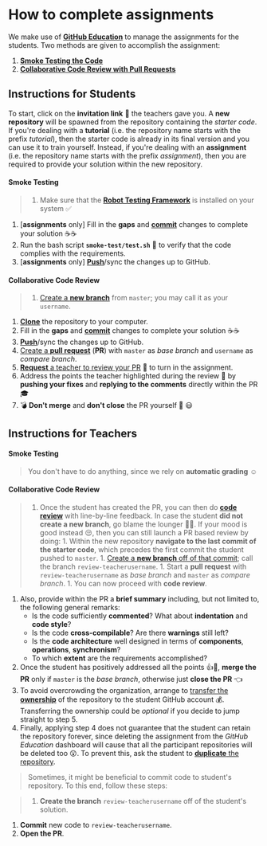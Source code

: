 # How to complete assignments

We make use of [**GitHub Education**](https://education.github.com) to manage the assignments for the students.
Two methods are given to accomplish the assignment:

1. [**Smoke Testing the Code**](https://en.wikipedia.org/wiki/Smoke_testing_(software))
2. [**Collaborative Code Review with Pull Requests**](https://help.github.com/articles/about-pull-requests/)

## Instructions for **Students**

To start, click on the **invitation link** 🔘 the teachers gave you. A **new repository** will be spawned from the repository containing the _starter code_. If you're dealing with a **tutorial** (i.e. the repository name starts with the prefix _tutorial_), then the starter code is already in its final version and you can use it to train yourself. Instead, if you're dealing with an **assignment** (i.e. the repository name starts with the prefix _assignment_), then you are required to provide your solution within the new repository.

#### Smoke Testing

>1. Make sure that the [**Robot Testing Framework**](https://robotology.github.io/robot-testing/index.html) is installed on your system :white_check_mark:
1. [**assignments** only] Fill in the **gaps** and [**commit**](http://gitref.org/basic/#commit) changes to complete your solution ☕️☕️
1. Run the bash script **`smoke-test/test.sh`** :smoking: to verify that the code complies with the requirements. 
1. [**assignments** only] [**Push**](http://gitref.org/remotes/#push)/sync the changes up to GitHub.

#### Collaborative Code Review

>1. [Create a **new branch**](https://help.github.com/articles/creating-and-deleting-branches-within-your-repository/) from `master`; you may call it as your `username`.
1. [**Clone**](http://gitref.org/creating/#clone) the repository to your computer.
1. Fill in the **gaps** and [**commit**](http://gitref.org/basic/#commit) changes to complete your solution ☕️☕️
1. [**Push**](http://gitref.org/remotes/#push)/sync the changes up to GitHub.
1. [Create a **pull request**](https://help.github.com/articles/creating-a-pull-request) (**PR**) with `master` as _base branch_ and `username` as _compare branch_.
1. [**Request** a teacher to review your PR](https://help.github.com/articles/requesting-a-pull-request-review/) :wave: to turn in the assignment.
1. Address the points the teacher highlighted during the review 📝 by **pushing your fixes** and **replying to the comments** directly within the PR 🎓
1. 💣 **Don't merge** and **don't close** the PR yourself 🔫 :smiley:

## Instructions for **Teachers**

#### Smoke Testing

>You don't have to do anything, since we rely on **automatic grading** :relaxed:

#### Collaborative Code Review

>1. Once the student has created the PR, you can then do [**code review**](https://help.github.com/articles/about-pull-request-reviews) with line-by-line feedback. In case the student **did not create a new branch**, go blame the lounger 🔨😏. If your mood is good instead 😒, then you can still launch a PR based review by doing:
    1. Within the new repository **navigate to the last commit of the starter code**, which precedes the first commit the student pushed to `master`.
    1. [Create a **new branch** off of that commit](https://github.com/blog/1377-create-and-delete-branches); call the branch `review-teacherusername`.
    1. Start a **pull request** with `review-teacherusername` as _base branch_ and `master` as _compare branch_.
    1. You can now proceed with **code review**.
1. Also, provide within the PR a **brief summary** including, but not limited to, the following general remarks:
    - Is the code sufficiently **commented**? What about **indentation** and **code style**?
    - Is the code **cross-compilable**? Are there **warnings** still left?
    - Is the **code architecture** well designed in terms of **components**, **operations**, **synchronism**?
    - To which **extent** are the requirements accomplished?
1. Once the student has positively addressed all the points 👍🎉, **merge the PR** only if `master` is the _base branch_, otherwise just **close the PR** 👈
1. To avoid overcrowding the organization, arrange to [transfer the **ownership**](https://help.github.com/articles/transferring-a-repository-owned-by-your-organization) of the repository to the student GitHub account 💰. Transferring the ownership could be _optional_ if you decide to jump straight to step 5.
1. Finally, applying step 4 does not guarantee that the student can retain the repository forever, since deleting the assignment from the _GitHub Education_ dashboard will cause that all the participant repositories will be deleted too 😲. To prevent this, ask the student to [**duplicate** the repository](https://help.github.com/articles/duplicating-a-repository/#mirroring-a-repository).

>Sometimes, it might be beneficial to commit code to student's repository. To this end, follow these steps:

>1. **Create the branch** `review-teacherusername` off of the student's solution.
1. **Commit** new code to `review-teacherusername`.
1. **Open the PR**.
